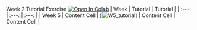 Week 2 Tutorial Exercise [![Open In Colab](https://colab.research.google.com/assets/colab-badge.svg)](https://colab.research.google.com/drive/1WkLWVje-ILF_BeKJUeVj5a5xAyvGn-TQ)
|      Week      |    Tutorial    |    Tutorial    |
| :---: | :---: | :---: |
|     Week 5     | Content Cell  | [![W5_tutorial](https://github.com/ThunderCV/UCCC2513-Mini_Project/blob/main/w5_tutorial.ipynb)]
| Content Cell   | Content Cell  |
